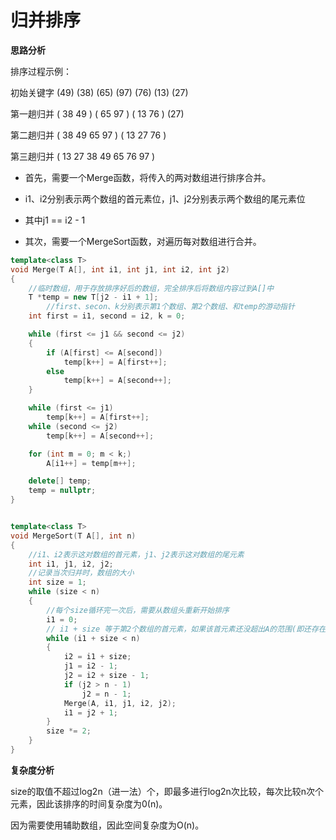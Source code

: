 # 归并排序

**思路分析**

排序过程示例：

初始关键字 (49) (38) (65) (97) (76) (13) (27)

第一趟归并 ( 38 49 ) ( 65 97 ) ( 13 76 ) (27)

第二趟归并 ( 38 49 65 97 ) ( 13 27 76 )

第三趟归并 ( 13 27 38 49 65 76 97 )

- 首先，需要一个Merge函数，将传入的两对数组进行排序合并。


- i1、i2分别表示两个数组的首元素位，j1、j2分别表示两个数组的尾元素位
- 其中j1 == i2 - 1
- 其次，需要一个MergeSort函数，对遍历每对数组进行合并。

```c++
template<class T>
void Merge(T A[], int i1, int j1, int i2, int j2)
{
	//临时数组，用于存放排序好后的数组，完全排序后将数组内容过到A[]中
	T *temp = new T[j2 - i1 + 1];
		//first、secon、k分别表示第1个数组、第2个数组、和temp的游动指针
	int first = i1, second = i2, k = 0;

	while (first <= j1 && second <= j2)
	{
		if (A[first] <= A[second])
			temp[k++] = A[first++];
		else
			temp[k++] = A[second++];
	}

	while (first <= j1)
		temp[k++] = A[first++];
	while (second <= j2)
		temp[k++] = A[second++];

	for (int m = 0; m < k;)
		A[i1++] = temp[m++];

	delete[] temp;
    temp = nullptr;
}


template<class T>
void MergeSort(T A[], int n)
{
	//i1、i2表示这对数组的首元素，j1、j2表示这对数组的尾元素
	int i1, j1, i2, j2;
	//记录当次归并时，数组的大小
	int size = 1;
	while (size < n)
	{
		//每个size循环完一次后，需要从数组头重新开始排序
		i1 = 0;
		// i1 + size 等于第2个数组的首元素，如果该首元素还没超出A的范围(即还存在第2个数组)，则还需要循环
		while (i1 + size < n)
		{
			i2 = i1 + size;
			j1 = i2 - 1;
			j2 = i2 + size - 1;
			if (j2 > n - 1)
				j2 = n - 1;
			Merge(A, i1, j1, i2, j2);
			i1 = j2 + 1;
		}
		size *= 2;
	}
}
```

**复杂度分析**			

size的取值不超过log2n（进一法）个，即最多进行log2n次比较，每次比较n次个元素，因此该排序的时间复杂度为0(n)。

因为需要使用辅助数组，因此空间复杂度为O(n)。